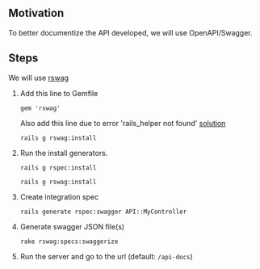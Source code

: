 ## Motivation
To better documentize the API developed, we will use OpenAPI/Swagger.

## Steps
We will use [rswag](https://github.com/rswag/rswag)
1. Add this line to Gemfile
    ```
    gem 'rswag'
    ```
    Also add this line due to error 'rails_helper not found' [solution](https://github.com/rswag/rswag/issues/456#issuecomment-978180827)
    ```
    rails g rswag:install
    ```
2. Run the install generators.
    ```
    rails g rspec:install
    ```
    ```
    rails g rswag:install
    ```

3. Create integration spec
    ```
    rails generate rspec:swagger API::MyController
    ```

4. Generate swagger JSON file(s)
    ```
    rake rswag:specs:swaggerize
    ```
5. Run the server and go to the url (default: `/api-docs`)
